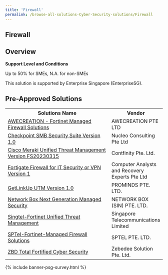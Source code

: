 ```yaml
---
title: 'Firewall'
permalink: /browse-all-solutions-Cyber-Security-solutions/Firewall
---
```


## Firewall
## Overview

**Support Level and Conditions**

Up to 50% for SMEs, N.A. for non-SMEs

This solution is supported by Enterprise Singapore (EnterpriseSG).

## Pre-Approved Solutions

<table>
<tr>
<th style='width: auto;'><b>Solutions Name</b></th>
<th style='width: 30%;'><b>Vendor</b></th>
</tr>
<tr>
<td><a href='/productivity-solutions-grant/solutionrepo/201300674N-AWECREATION-Fortnt-Mngd-Frwll-SLNs-G' target='_blank'>AWECREATION - Fortinet Managed Firewall Solutions</a><br></td>
<td>AWECREATION PTE LTD</td>
</tr>
<tr>
<td><a href='/productivity-solutions-grant/solutionrepo/201214085K-Chckpont-SMB-Scurty-Sut-v-10-G' target='_blank'>Checkpoint SMB Security Suite Version 1.0</a><br></td>
<td>Nucleo Consulting Pte Ltd</td>
</tr>
<tr>
<td><a href='/productivity-solutions-grant/solutionrepo/202119271G-Csco-Mrk-Unfd-Thrt-MGT-v-FS20230315-G' target='_blank'>Cisco Meraki Unified Threat Management Version FS20230315</a><br></td>
<td>Contfinity Pte. Ltd.</td>
</tr>
<tr>
<td><a href='/productivity-solutions-grant/solutionrepo/200715324R-Fortgt-Frwll-for-IT-Scurty-or-VPN-v-1-G' target='_blank'>Fortigate Firewall for IT Security or VPN Version 1</a><br></td>
<td>Computer Analysts and Recovery Experts Pte Ltd</td>
</tr>
<tr>
<td><a href='/productivity-solutions-grant/solutionrepo/200408845E-GtLnkUp-UTM-v-10-G' target='_blank'>GetLinkUp UTM Version 1.0</a><br></td>
<td>PROMINDS PTE. LTD.</td>
</tr>
<tr>
<td><a href='/productivity-solutions-grant/solutionrepo/201402872W-Ntwork-Box-Nxt-Gnrton-Mngd-Scurty-G' target='_blank'>Network Box Next Generation Managed Security</a><br></td>
<td>NETWORK BOX (SIN) PTE. LTD.</td>
</tr>
<tr>
<td><a href='/productivity-solutions-grant/solutionrepo/199201624D-SngtlFortnt-Unfd-Thrt-MGT-G' target='_blank'>Singtel-Fortinet Unified Threat Management</a><br></td>
<td>Singapore Telecommunications Limited</td>
</tr>
<tr>
<td><a href='/productivity-solutions-grant/solutionrepo/199700517K-SPTlFortntMngd-Frwll-SLNs-G' target='_blank'>SPTel-Fortinet-Managed Firewall Solutions</a><br></td>
<td>SPTEL PTE. LTD.</td>
</tr>
<tr>
<td><a href='/productivity-solutions-grant/solutionrepo/201834474D-ZBD-Totl-Fortfd-Cybr-Scurty-G' target='_blank'>ZBD Total Fortified Cyber Security</a><br></td>
<td>Zebedee Solution Pte. Ltd.</td>
</tr>
</table>

{% include banner-psg-survey.html %}
